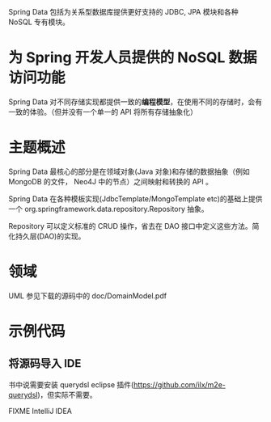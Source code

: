 Spring Data 包括为关系型数据库提供更好支持的 JDBC, JPA 模块和各种 NoSQL 专有模块。


# 为 Spring 开发人员提供的 NoSQL 数据访问功能
Spring Data 对不同存储实现都提供一致的**编程模型**，在使用不同的存储时，会有一致的体验。（但并没有一个单一的 API 将所有存储抽象化）


# 主题概述
Spring Data 最核心的部分是在领域对象(Java 对象)和存储的数据抽象（例如 MongoDB 的文件， Neo4J 中的节点）之间映射和转换的 API 。


Spring Data 在各种模板实现(JdbcTemplate/MongoTemplate etc)的基础上提供一个 org.springframework.data.repository.Repository 抽象。


Repository 可以定义标准的 CRUD 操作，省去在 DAO 接口中定义这些方法。简化持久层(DAO)的实现。


# 领域
UML 参见下载的源码中的 doc/DomainModel.pdf


# 示例代码
## 将源码导入 IDE
书中说需要安装 querydsl eclipse 插件(https://github.com/ilx/m2e-querydsl)，但实际不需要。


FIXME  IntelliJ IDEA
